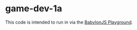 # game-dev-1a

This code is intended to run in via the [BabylonJS Playground](https://playground.babylonjs.com/).
